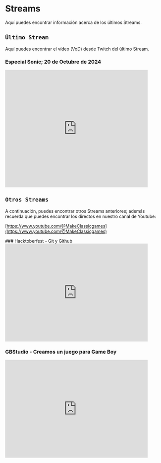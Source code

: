 # Streams

Aquí puedes encontrar información acerca de los últimos Streams.

## ```Último Stream```

Aquí puedes encontrar el vídeo (VoD) desde Twitch del último Stream.

### Especial Sonic; 20 de Octubre de 2024

<iframe src="https://player.twitch.tv/?video=2280895699&parent=localhost" frameborder="0" allowfullscreen="true" scrolling="no" height="378" width="460"></iframe>

<p></p>

## ```Otros Streams```

A continuación, puedes encontrar otros Streams anteriores; además recuerda que puedes encontrar los directos en nuestro canal de Youtube:

[https://www.youtube.com/@MakeClassicgames](https://www.youtube.com/@MakeClassicgames)

<p></p>
### Hacktoberfest - Git y Github

<iframe width="460" height="315" src="https://www.youtube.com/embed/h1BQKDqfUS0?si=zue_h85nl_TxtDr-" title="YouTube video player" frameborder="0" allow="accelerometer; autoplay; clipboard-write; encrypted-media; gyroscope; picture-in-picture; web-share" referrerpolicy="strict-origin-when-cross-origin" allowfullscreen></iframe>

<p></p>

### GBStudio - Creamos un juego para Game Boy

<iframe width="460" height="315" src="https://www.youtube.com/embed/z1Z4cl9VPY4?si=9yxkbyeiJy09V653" title="YouTube video player" frameborder="0" allow="accelerometer; autoplay; clipboard-write; encrypted-media; gyroscope; picture-in-picture; web-share" referrerpolicy="strict-origin-when-cross-origin" allowfullscreen></iframe>